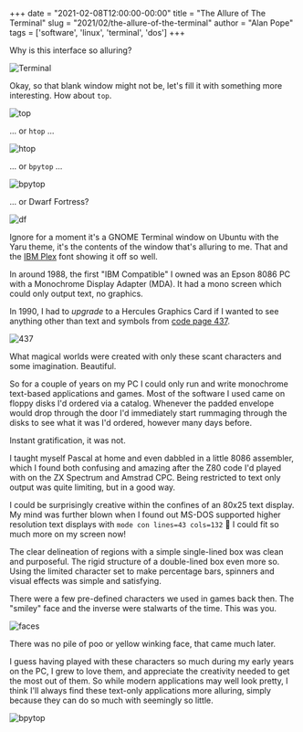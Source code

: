 +++
date = "2021-02-08T12:00:00-00:00"
title = "The Allure of The Terminal"
slug = "2021/02/the-allure-of-the-terminal"
author = "Alan Pope"
tags = ['software', 'linux', 'terminal', 'dos']
+++

Why is this interface so alluring?

![Terminal](/blog/images/2021-02-08/terminal.png)

Okay, so that blank window might not be, let's fill it with something more interesting. How about `top`.

![top](/blog/images/2021-02-08/top.png)

... or `htop` ...

![htop](/blog/images/2021-02-08/htop.png)

... or `bpytop` ...

![bpytop](/blog/images/2021-02-08/bpytop.png)

... or Dwarf Fortress?

![df](/blog/images/2021-02-08/df.png)


Ignore for a moment it's a GNOME Terminal window on Ubuntu with the Yaru theme, it's the contents of the window that's alluring to me. That and the [IBM Plex](https://www.ibm.com/plex/) font showing it off so well.

In around 1988, the first "IBM Compatible" I owned was an Epson 8086 PC with a Monochrome Display Adapter (MDA). It had a mono screen which could only output text, no graphics.  

In 1990, I had to *upgrade* to a Hercules Graphics Card if I wanted to see anything other than text and symbols from [code page 437](https://en.wikipedia.org/wiki/Code_page_437).

![437](/blog/images/2021-02-08/437.png)

What magical worlds were created with only these scant characters and some imagination. Beautiful.

So for a couple of years on my PC I could only run and write monochrome text-based applications and games. Most of the software I used came on floppy disks I'd ordered via a catalog. Whenever the padded envelope would drop through the door I'd immediately start rummaging through the disks to see what it was I'd ordered, however many days before. 

Instant gratification, it was not.

I taught myself Pascal at home and even dabbled in a little 8086 assembler, which I found both confusing and amazing after the Z80 code I'd played with on the ZX Spectrum and Amstrad CPC. Being restricted to text only output was quite limiting, but in a good way. 

I could be surprisingly creative within the confines of an 80x25 text display. My mind was further blown when I found out MS-DOS supported higher resolution text displays with `mode con lines=43 cols=132` 🤯 I could fit so much more on my screen now!

The clear delineation of regions with a simple single-lined box was clean and purposeful. The rigid structure of a double-lined box even more so. Using the limited character set to make percentage bars, spinners and visual effects was simple and satisfying. 

There were a few pre-defined characters we used in games back then. The "smiley" face and the inverse were stalwarts of the time. This was you. 

![faces](/blog/images/2021-02-08/faces.png)

There was no pile of poo or yellow winking face, that came much later.

I guess having played with these characters so much during my early years on the PC, I grew to love them, and appreciate the creativity needed to get the most out of them. So while modern applications may well look pretty, I think I'll always find these text-only applications more alluring, simply because they can do so much with seemingly so little.

![bpytop](/blog/images/2021-02-08/bpytop2.png)
